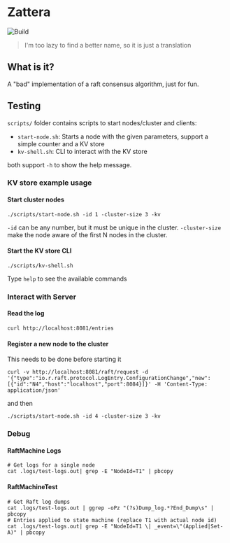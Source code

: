 # Zattera

![Build](https://github.com/rascio/zattera/actions/workflows/build-and-verify.yml/badge.svg)

> I'm too lazy to find a better name, so it is just a translation

## What is it?
A "bad" implementation of a raft consensus algorithm, just for fun.

## Testing
`scripts/` folder contains scripts to start nodes/cluster and clients:

- `start-node.sh`: Starts a node with the given parameters, support a simple counter and a KV store
- `kv-shell.sh`: CLI to interact with the KV store

both support `-h` to show the help message.

### KV store example usage
#### Start cluster nodes
```shell
./scripts/start-node.sh -id 1 -cluster-size 3 -kv
```
`-id` can be any number, but it must be unique in the cluster.
`-cluster-size` make the node aware of the first N nodes in the cluster.

#### Start the KV store CLI
```shell
./scripts/kv-shell.sh
```
Type `help` to see the available commands

### Interact with Server

#### Read the log
```shell
curl http://localhost:8081/entries
```

#### Register a new node to the cluster
This needs to be done before starting it
```shell
curl -v http://localhost:8081/raft/request -d '{"type":"io.r.raft.protocol.LogEntry.ConfigurationChange","new":[{"id":"N4","host":"localhost","port":8084}]}' -H 'Content-Type: application/json'
```
and then
```shell
./scripts/start-node.sh -id 4 -cluster-size 3 -kv
```

### Debug

#### RaftMachine Logs
```shell
# Get logs for a single node
cat .logs/test-logs.out| grep -E "NodeId=T1" | pbcopy

```
#### RaftMachineTest
```shell
# Get Raft log dumps
cat .logs/test-logs.out | ggrep -oPz "(?s)Dump_log.*?End_Dump\s" | pbcopy
# Entries applied to state machine (replace T1 with actual node id)
cat .logs/test-logs.out| grep -E "NodeId=T1 \| _event=\"(Applied|Set-A)" | pbcopy
```